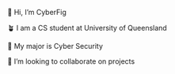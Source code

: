 <p> 👋 Hi, I’m CyberFig </p>
<p> 🪴 I am a CS student at University of Queensland </p>
<p> 🍄 My major is Cyber Security </p>
<p> </p>
<p> 💞️ I’m looking to collaborate on projects </p>

<!---
CyberFigTree/CyberFigTree is a ✨ special ✨ repository because its `README.md` (this file) appears on your GitHub profile.
You can click the Preview link to take a look at your changes.
--->
